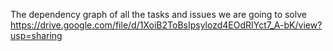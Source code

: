 The dependency graph of all the tasks and issues we are going to solve
https://drive.google.com/file/d/1XoiB2ToBsIpsylozd4EOdRIYct7_A-bK/view?usp=sharing
